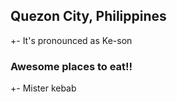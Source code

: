 ## Quezon City, Philippines
 +- It's pronounced as Ke-son
### Awesome places to eat!!
 +- Mister kebab
